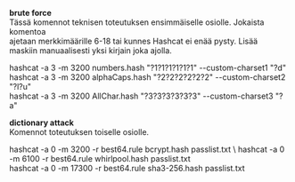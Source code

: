 **brute force**\
Tässä komennot teknisen toteutuksen ensimmäiselle osiolle. Jokaista komentoa \
ajetaan merkkimäärille 6-18 tai kunnes Hashcat ei enää pysty. Lisää \
maskiin manuaalisesti yksi kirjain joka ajolla. 

hashcat -a 3 -m 3200 numbers.hash "?1?1?1?1?1?1" --custom-charset1 "?d" \
hashcat -a 3 -m 3200 alphaCaps.hash "?2?2?2?2?2?2" --custom-charset2 "?l?u" \
hashcat -a 3 -m 3200 AllChar.hash "?3?3?3?3?3?3" --custom-charset3 "?a"
 

**dictionary attack** \
Komennot toteutuksen toiselle osiolle.

hashcat -a 0 -m 3200 -r best64.rule bcrypt.hash passlist.txt \ 
hashcat -a 0 -m 6100 -r best64.rule whirlpool.hash passlist.txt \
hashcat -a 0 -m 17300 -r best64.rule sha3-256.hash passlist.txt
